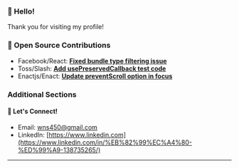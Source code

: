 



### 👋 Hello!
Thank you for visiting my profile!

### 🚀 Open Source Contributions
- Facebook/React: [**Fixed bundle type filtering issue**](https://github.com/facebook/react/pull/29906)
- Toss/Slash: [**Add usePreservedCallback test code**](https://github.com/toss/slash/pull/424)
- Enactjs/Enact: [**Update preventScroll option in focus**](https://github.com/enactjs/enact/pull/3177) 

### Additional Sections
#### 💬 Let's Connect!
- Email: [wns450@gmail.com](mailto:wns450@gmail.com)
- LinkedIn: [https://www.linkedin.com](https://www.linkedin.com/in/%EB%82%99%EC%A4%80-%ED%99%A9-138735265/)
---

<br>
<!--
#339933
#000000
#181717
#E10098
#0052CC
<img src="https://img.shields.io/badge/Recoil-3578E5?style=for-the-badge&logo=MongoDB&logoColor=white">
<img src="https://img.shields.io/badge/GraphQL-E10098?style=for-the-badge&logo=GraphQL&logoColor=white">
<img src="https://img.shields.io/badge/Node.js-339933?style=for-the-badge&logo=node.js&logoColor=white">
<img src="https://img.shields.io/badge/MongoDB-47A248?style=for-the-badge&logo=MongoDB&logoColor=white">
<img src="https://img.shields.io/badge/GrephQL-E10098?style=for-the-badge&logo=GrephQL&logoColor=white">
https://simpleicons.org/?q=graph

**nakjun12/nakjun12** is a ✨ _special_ ✨ repository because its `README.md` (this file) appears on your GitHub profile.

Here are some ideas to get you started:

- 🔭 I’m currently working on ...
- 🌱 I’m currently learning ...
- 👯 I’m looking to collaborate on ...
- 🤔 I’m looking for help with ...
- 💬 Ask me about ...
- 📫 How to reach me: ...
- 😄 Pronouns: ...
- ⚡ Fun fact: ...
-->
